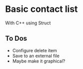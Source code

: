 # Basic contact list

With C++ using Struct

## To Dos

* Configure delete item
* Save to an external file
* Maybe make it graphical?